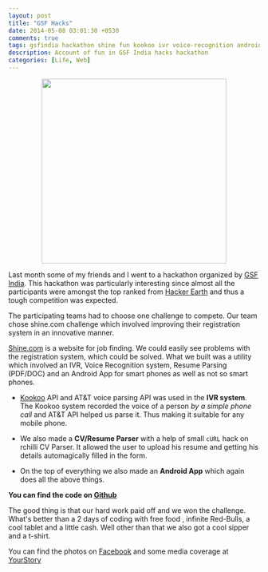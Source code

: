 ```yaml
---
layout: post
title: "GSF Hacks"
date: 2014-05-08 03:01:30 +0530
comments: true
tags: gsfindia hackathon shine fun kookoo ivr voice-recognition android 
description: Account of fun in GSF India hacks hackathon
categories: [Life, Web]
---
```


<img src="/images/hackyoursoul.jpg" style=" display:block;margin:auto;" width="370"/>

Last month some of my friends and I went to a hackathon organized by [GSF India](http://www.gsfindia.com/hacks/). This hackathon was particularly interesting since almost all the participants were amongst the top ranked from [Hacker Earth](http://www.hackerearth.com/) and thus a tough competition was expected.
<!-- more -->
The participating teams had to choose one challenge to compete. Our team chose shine.com challenge which involved improving their registration system in an innovative manner.

[Shine.com](http://www.shine.com) is a website for job finding. We could easily see problems with the registration system, which could be solved. What we built was a utility which involved an IVR, Voice Recognition system, Resume Parsing (PDF/DOC) and an Android App for smart phones as well as not so smart phones.

- [Kookoo](http://www.kookoo.in/) API and AT&T voice parsing API was used in the **IVR system**. The Kookoo system recorded the voice of a person *by a simple phone call* and AT&T API helped us parse it. Thus making it suitable for any mobile phone.

- We also made a **CV/Resume Parser** with a help of small `cURL` hack on rchilli CV Parser. It allowed the user to upload his resume and getting his details automagically filled in the form.

- On the top of everything we also made an **Android App** which again does all the above things.

**You can find the code on [Github](https://github.com/Gleek/gsfhack)**

The good thing is that our hard work paid off and we won the challenge.
What's better than a 2 days of coding with free food , infinite Red-Bulls, a cool tablet and a little cash. Well other than that we also got a cool sipper and a t-shirt.

You can find the photos on [Facebook](https://www.facebook.com/GSFINDIAACCELERATOR/albums/719167938135941/) and some media coverage at [YourStory](http://yourstory.com/2014/04/gsfhacks/)
